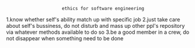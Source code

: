                          ethics for software engineering
1.know whether self's ability match up with specific job
2.just take care about self's bussiness, do not disturb and mass up other ppl's repository via whatever methods available to do so
3.be a good member in a crew, do not disappear when something need to be done
